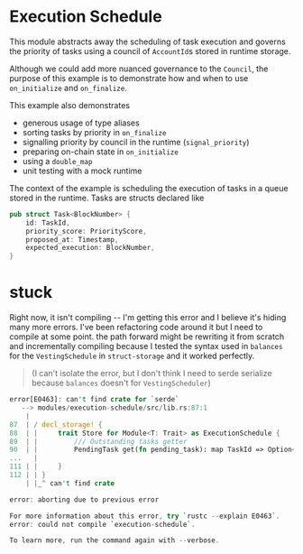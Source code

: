 # Execution Schedule

This module abstracts away the scheduling of task execution and governs the priority of tasks using a council of `AccountId`s stored in runtime storage. 

Although we could add more nuanced governance to the `Council`, the purpose of this example is to demonstrate how and when to use `on_initialize` and `on_finalize`.

This example also demonstrates
* generous usage of type aliases
* sorting tasks by priority in `on_finalize`
* signalling priority by council in the runtime (`signal_priority`)
* preparing on-chain state in `on_initialize`
* using a `double_map`
* unit testing with a mock runtime

The context of the example is scheduling the execution of tasks in a queue stored in the runtime. Tasks are structs declared like

```rust
pub struct Task<BlockNumber> {
    id: TaskId,
    priority_score: PriorityScore,
    proposed_at: Timestamp,
    expected_execution: BlockNumber,
}
```

# stuck

Right now, it isn't compiling -- I'm getting this error and I believe it's hiding many more errors. I've been refactoring code around it but I need to compile at some point. the path forward might be rewriting it from scratch and incrementally compiling because I tested the syntax used in `balances` for the `VestingSchedule` in `struct-storage` and it worked perfectly.

> (I can't isolate the error, but I don't think I need to serde serialize because `balances` doesn't for `VestingScheduler`)

```rust
error[E0463]: can't find crate for `serde`
   --> modules/execution-schedule/src/lib.rs:87:1
    |
87  | / decl_storage! {
88  | |     trait Store for Module<T: Trait> as ExecutionSchedule {
89  | |         /// Outstanding tasks getter
90  | |         PendingTask get(fn pending_task): map TaskId => Option<Task<T::BlockNumber>>;
...   |
111 | |     }
112 | | }
    | |_^ can't find crate

error: aborting due to previous error

For more information about this error, try `rustc --explain E0463`.
error: could not compile `execution-schedule`.

To learn more, run the command again with --verbose.
```